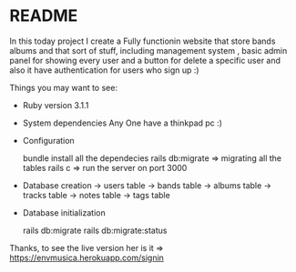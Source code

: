 # README

In this today project I create a Fully functionin website that store bands albums and that sort of stuff, including management system , basic admin panel for showing every user and a button for delete a specific user and also it have authentication for users who sign up :)

Things you may want to see:

* Ruby version
 3.1.1
* System dependencies
  Any One have a thinkpad pc :)
* Configuration

  bundle install all the dependecies
  rails db:migrate => migrating all the tables
  rails c => run the server on port 3000
  
* Database creation
  -> users table
  -> bands table
  -> albums table
  -> tracks table
  -> notes table
  -> tags table

* Database initialization

  rails db:migrate
  rails db:migrate:status 

Thanks, to see the live version her is it => https://envmusica.herokuapp.com/signin
